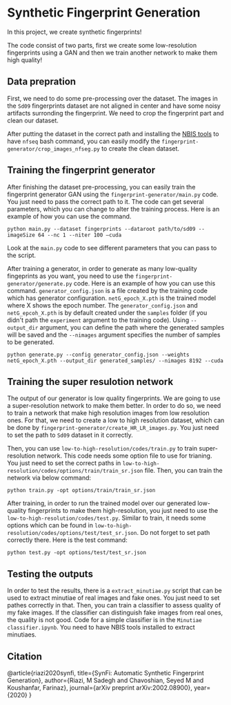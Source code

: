 # Synthetic Fingerprint Generation

In this project, we create synthetic fingerprints!

The code consist of two parts, first we create some low-resolution fingerprints using a GAN and then we train another network to make them high quality!

## Data prepration

First, we need to do some pre-processing over the dataset. The images in the `Sd09` fingerprints dataset are not aligned in center and have some noisy artifacts surronding the fingerprint. We need to crop the fingerprint part and clean our dataset.

After putting the dataset in the correct path and installing the [NBIS tools](https://www.nist.gov/itl/iad/image-group/products-and-services/image-group-open-source-server-nigos#Releases) to have `nfseq` bash command, you can easily modify the `fingerprint-generator/crop_images_nfseg.py` to create the clean dataset.

## Training the fingerprint generator

After finishing the dataset pre-processing, you can easily train the fingerprint generator GAN using the `fingerprint-generator/main.py` code. You just need to pass the correct path to it. The code can get several parameters, which you can change to alter the training process. Here is an example of how you can use the command.

```
python main.py --dataset fingerprints --dataroot path/to/sd09 --imageSize 64 --nc 1 --niter 100 —cuda
```
Look at the `main.py` code to see different parameters that you can pass to the script.

After training a generator, in order to generate as many low-quality fingeprints as you want, you need to use the `fingerprint-generator/generate.py` code. Here is an example of how you can use this command. `generator_config.json` is a file created by the training code which has generator configuration. `netG_epoch_X.pth` is the trained model where X shows the epoch number. The `generator_config.json` and `netG_epcoh_X.pth` is by default created under the `samples` folder (if you didn't path the `experiment` argument to the training code). Using `--output_dir` argument, you can define the path where the generated samples will be saved and the `--nimages` argument specifies the number of samples to be generated.

```
python generate.py --config generator_config.json --weights netG_epoch_X.pth --output_dir generated_samples/ --nimages 8192 --cuda

```

## Training the super resulotion network

The output of our generator is low quality fingerprints. We are going to use a super-resolution network to make them better. In order to do so, we need to train a network that make high resolution images from low resolution ones. For that, we need to create a low to high resolution dataset, which can be done by `fingerprint-generator/create_HR_LR_images.py`. You just need to set the path to `Sd09` dataset in it correctly.

Then, you can use `low-to-high-resolution/codes/train.py` to train super-resolution network. This code needs some option file to use for trianing. You just need to set the correct paths in `low-to-high-resolution/codes/options/train/train_sr.json` file. Then, you can train the network via below command:

```
python train.py -opt options/train/train_sr.json
```

After training, in order to run the trained model over our generated low-quality fingerprints to make them high-resolution, you just need to use the `low-to-high-resolution/codes/test.py`. Similar to train, it needs some options which can be found in `low-to-high-resolution/codes/options/test/test_sr.json`. Do not forget to set path correctly there. Here is the test command:

```
python test.py -opt options/test/test_sr.json
```

## Testing the outputs

In order to test the results, there is a `extract_minutiae.py` script that can be used to extract minutiae of real images and fake ones. You just need to set pathes correctly in that. Then, you can train a classifier to assess quality of my fake images. If the classifier can distinguish fake images from real ones, the quality is not good. Code for a simple classifier is in the `Minutiae classifier.ipynb`. You need to have NBIS tools installed to extract minutiaes.

## Citation
@article{riazi2020synfi,
  title={SynFi: Automatic Synthetic Fingerprint Generation},
  author={Riazi, M Sadegh and Chavoshian, Seyed M and Koushanfar, Farinaz},
  journal={arXiv preprint arXiv:2002.08900},
  year={2020}
}
